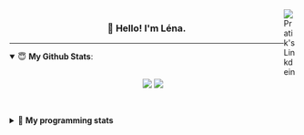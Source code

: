 <!--
<a href="https://twitter.com" target="_blank" rel="nofollow">
 <img align="right" alt="Pratik's Twitter" width="22px" src="https://cdn.jsdelivr.net/npm/simple-icons@v3/icons/twitter.svg" />
</a> 

-->
<a href="https://www.linkedin.com/in/lenagiacalone/" target="_blank" rel="nofollow">
 <img align="right" alt="Pratik's Linkdein" width="22px" src="https://cdn.jsdelivr.net/npm/simple-icons@v3/icons/linkedin.svg" />
</a>



<h3 align="center">👋 Hello! I'm Léna.</h3>

---

<!--
**lgiacalo/lgiacalo** is a ✨ _special_ ✨ repository because its `README.md` (this file) appears on your GitHub profile.

Here are some ideas to get you started:

- 🔭 I’m currently working on ...
- 🌱 I’m currently learning ...
- 👯 I’m looking to collaborate on ...
- 🤔 I’m looking for help with ...
- 💬 Ask me about ...
- 📫 How to reach me: ...
- 😄 Pronouns: ...
- ⚡ Fun fact: ...
-->

<details open>
 <summary> 😇 <b>My Github Stats</b>: </summary>
<br>
<p align = "center">
  <img src = "https://github-readme-stats.vercel.app/api?username=lgiacalo&show_icons=true&theme=nord" width="420">
  <img src = "https://github-readme-stats.vercel.app/api/top-langs/?username=lgiacalo&layout=compact&theme=nord">
</p>
 
<br>
<p align = "center">
  <imp src = "https://github-readme-stats.vercel.app/api/wakatime?username=lgiacalo&theme=nord">
</p>

</details>

<details>
 <summary>🤖 <b>My programming stats</b></summary>
 <br>
 
<!--START_SECTION:waka-->
![Lines of code](https://img.shields.io/badge/From%20Hello%20World%20I%27ve%20Written-956132%20lines%20of%20code-blue)

**🐱 My Github Data** 

> 🏆 431 Contributions in the Year 2021
 > 
> 📦 296.9 kB Used in Github's Storage 
 > 
> 🚫 Not Opted to Hire
 > 
> 📜 44 Public Repositories 
 > 
> 🔑 32 Private Repositories  
 > 
**I'm a Night 🦉** 

```text
🌞 Morning    156 commits    ███░░░░░░░░░░░░░░░░░░░░░░   14.09% 
🌆 Daytime    397 commits    █████████░░░░░░░░░░░░░░░░   35.86% 
🌃 Evening    444 commits    ██████████░░░░░░░░░░░░░░░   40.11% 
🌙 Night      110 commits    ██░░░░░░░░░░░░░░░░░░░░░░░   9.94%

```
📅 **I'm Most Productive on Thursday** 

```text
Monday       167 commits    ███░░░░░░░░░░░░░░░░░░░░░░   15.09% 
Tuesday      160 commits    ███░░░░░░░░░░░░░░░░░░░░░░   14.45% 
Wednesday    212 commits    ████░░░░░░░░░░░░░░░░░░░░░   19.15% 
Thursday     216 commits    █████░░░░░░░░░░░░░░░░░░░░   19.51% 
Friday       159 commits    ███░░░░░░░░░░░░░░░░░░░░░░   14.36% 
Saturday     73 commits     █░░░░░░░░░░░░░░░░░░░░░░░░   6.59% 
Sunday       120 commits    ██░░░░░░░░░░░░░░░░░░░░░░░   10.84%

```


📊 **This Week I Spent My Time On** 

```text
⌚︎ Time Zone: Europe/Paris

💬 Programming Languages: 
JavaScript               19 hrs 53 mins      ██████████████░░░░░░░░░░░   59.32% 
SQL                      8 hrs 58 mins       ██████░░░░░░░░░░░░░░░░░░░   26.77% 
Other                    2 hrs 51 mins       ██░░░░░░░░░░░░░░░░░░░░░░░   8.53% 
CSV                      46 mins             ░░░░░░░░░░░░░░░░░░░░░░░░░   2.29% 
JSON                     29 mins             ░░░░░░░░░░░░░░░░░░░░░░░░░   1.46%

🔥 Editors: 
VS Code                  33 hrs 32 mins      █████████████████████████   100.0%

🐱‍💻 Projects: 
pappers-importers        23 hrs 39 mins      █████████████████░░░░░░░░   70.52% 
pappers-engine           8 hrs 9 mins        ██████░░░░░░░░░░░░░░░░░░░   24.35% 
infos                    45 mins             ░░░░░░░░░░░░░░░░░░░░░░░░░   2.28% 
tests                    41 mins             ░░░░░░░░░░░░░░░░░░░░░░░░░   2.04% 
pappers-importers-save   16 mins             ░░░░░░░░░░░░░░░░░░░░░░░░░   0.81%

💻 Operating System: 
Mac                      33 hrs 32 mins      █████████████████████████   100.0%

```

**I Mostly Code in C** 

```text
C                        26 repos            ████████░░░░░░░░░░░░░░░░░   33.33% 
JavaScript               13 repos            ████░░░░░░░░░░░░░░░░░░░░░   16.67% 
HTML                     8 repos             ██░░░░░░░░░░░░░░░░░░░░░░░   10.26% 
Shell                    8 repos             ██░░░░░░░░░░░░░░░░░░░░░░░   10.26% 
C++                      4 repos             █░░░░░░░░░░░░░░░░░░░░░░░░   5.13%

```


**Timeline**

![Chart not found](https://raw.githubusercontent.com/lgiacalo/lgiacalo/main/charts/bar_graph.png) 


<!--END_SECTION:waka-->

</details>
